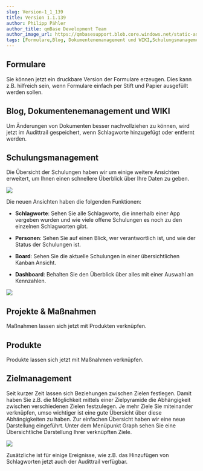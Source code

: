 ```yaml
---
slug: Version-1_1_139
title: Version 1.1.139
author: Philipp Pähler
author_title: qmBase Development Team
author_image_url: https://qmbasesupport.blob.core.windows.net/static-assets/img/persons/paehler_round.png
tags: [Formulare,Blog, Dokumentenemanagement und WIKI,Schulungsmanagement,Projekte & Maßnahmen,Produkte,Zielmanagement, Changelog]
---
```

## Formulare

Sie können jetzt ein druckbare Version der Formulare erzeugen. Dies kann z.B. hilfreich sein, wenn Formulare einfach per Stift und Papier ausgefüllt werden sollen.

## Blog, Dokumentenemanagement und WIKI

Um Änderungen von Dokumenten besser nachvollziehen zu können, wird jetzt im Audittrail gespeichert, wenn Schlagworte hinzugefügt oder entfernt werden.

## Schulungsmanagement

Die Übersicht der Schulungen haben wir um einige weitere Ansichten erweitert, um Ihnen einen schnellere Überblick über Ihre Daten zu geben.

![](https://caqadmin.blob.core.windows.net/releasenotes/127-images/418992e8-adfb-40d0-b92f-4fac68730dff-mceclip1.png)

Die neuen Ansichten haben die folgenden Funktionen:

*   **Schlagworte**: Sehen Sie alle Schlagworte, die innerhalb einer App vergeben wurden und wie viele offene Schulungen es noch zu den einzelnen Schlagworten gibt.

*   **Personen**: Sehen Sie auf einen Blick, wer verantwortlich ist, und wie der Status der Schulungen ist.

*   **Board**: Sehen Sie die aktuelle Schulungen in einer übersichtlichen Kanban Ansicht.

*   **Dashboard**: Behalten Sie den Überblick über alles mit einer Auswahl an Kennzahlen. 

![](https://caqadmin.blob.core.windows.net/releasenotes/127-images/1de1678c-fa8d-475a-a1d3-80b8a6a74811-Folie1.png)

## Projekte & Maßnahmen

Maßnahmen lassen sich jetzt mit Produkten verknüpfen.

## Produkte

Produkte lassen sich jetzt mit Maßnahmen verknüpfen.

## Zielmanagement

Seit kurzer Zeit lassen sich Beziehungen zwischen Zielen festlegen. Damit haben Sie z.B. die Möglichkeit mittels einer Zielpyramide die Abhängigkeit zwischen verschiedenen Zielen festzulegen. Je mehr Ziele Sie miteinander verknüpfen, umso wichtiger ist eine gute Übersicht über diese Abhängigkeiten zu haben. Zur einfachen Übersicht haben wir eine neue Darstellung eingeführt. Unter dem Menüpunkt Graph sehen Sie eine Übersichtliche Darstellung Ihrer verknüpften Ziele.

![](https://caqadmin.blob.core.windows.net/releasenotes/127-images/639b3801-f8ff-470a-91ab-666a0eadb434-mceclip0.png)

Zusätzliche ist für einige Ereignisse, wie z.B. das Hinzufügen von Schlagworten jetzt auch der Audittrail verfügbar.